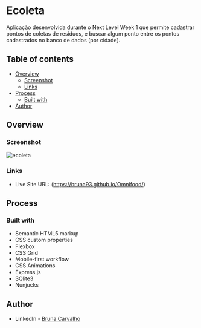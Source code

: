 # Ecoleta

Aplicação desenvolvida durante o Next Level Week 1 que permite cadastrar pontos de coletas de resíduos,
e buscar algum ponto entre os pontos cadastrados no banco de dados (por cidade).

## Table of contents

- [Overview](#overview)
  - [Screenshot](#screenshot)
  - [Links](#links)
- [Process](#my-process)
  - [Built with](#built-with)
- [Author](#author)

## Overview

### Screenshot

![ecoleta](https://user-images.githubusercontent.com/68197761/144499326-32e05667-4ae0-414e-a843-91ce6c18c746.png)

### Links

- Live Site URL: (https://bruna93.github.io/Omnifood/)

## Process

### Built with

- Semantic HTML5 markup
- CSS custom properties
- Flexbox
- CSS Grid
- Mobile-first workflow
- CSS Animations
- Express.js
- SQlite3
- Nunjucks

## Author

- LinkedIn - [Bruna Carvalho](https://www.linkedin.com/in/bruna-carvalho-5334a11b8/)
